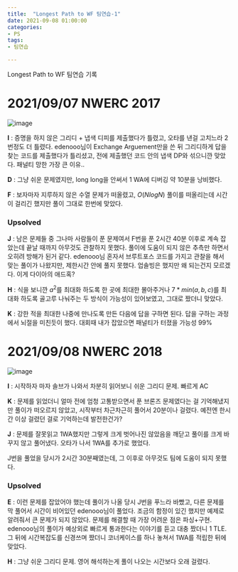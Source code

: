 ```yaml
---
title:  "Longest Path to WF 팀연습-1"
date: 2021-09-08 01:00:00
categories: 
- PS
tags:
- 팀연습

---
```






Longest Path to WF 팀연습 기록







# 2021/09/07 NWERC 2017

![image](https://user-images.githubusercontent.com/51346964/132563339-3f325e66-9acd-4d78-bc31-e0c4642a7f15.png)

**I** : 증명을 하지 않은 그리디 + 냅색 디피를 제출했다가 틀렸고, 오타를 낸걸 고치느라 2번정도 더 틀렸다. edenooo님이 Exchange Arguement만을 쓴 뒤 그리디하게 답을 찾는 코드를 제출했다가 틀리셨고, 전에 제출했던 코드 안의 냅색 DP와 섞으니깐 맞았다. 패널티 망한 가장 큰 이유..

**D** : 그냥 쉬운 문제였지만, long long을 안써서 1 WA에 디버깅 약 10분을 낭비했다.

**F** : 보자마자 지루하지 않은 수열 문제가 떠올렸고, $O(NlogN)$ 풀이를 떠올리는데 시간이 걸리긴 했지만 풀이 그대로 한번에 맞았다.

### Upsolved

**J** : 남은 문제들 중 그나마 사람들이 푼 문제여서 F번을 푼 2시간 40분 이후로 계속 잡았는데 끝날 때까지 아무것도 관찰하지 못했다. 풀이에 도움이 되지 않은 추측만 하면서 오히려 방해가 된거 같다. edenooo님 혼자서 브루트포스 코드를 가지고 관찰을 해서 맞는 풀이가 나왔지만, 제한시간 안에 풀지 못했다. 업솔빙은 했지만 왜 되는건지 모르겠다. 이게 다이아의 애드혹?

**H** : 식을 보니깐 $a^2$를 최대화 하도록 한 곳에 최대한 몰아주거나 $7*min(a,b,c)$를 최대화 하도록 골고루 나눠주는 두 방식이 가능성이 있어보였고, 그대로 짰더니 맞았다.

**K** : 강한 적을 최대한 나중에 만나도록 만든 다음에 답을 구하면 된다. 답을 구하는 과정에서 뇌절을 미친듯이 했다. 대회때 내가 잡았으면 패널티가 터졌을 가능성 99%





# 2021/09/08 NWERC 2018

![image](https://user-images.githubusercontent.com/51346964/132562751-31201d55-d78c-4a2c-8162-fe9cda43e6c5.png)

**I** : 시작하자 마자 솔브가 나와서 차분히 읽어보니 쉬운 그리디 문제. 빠르게 AC

**K** : 문제를 읽었더니 얼마 전에 엄청 고통받으면서 푼 브론즈 문제였다는 걸 기억해냈지만 풀이가 떠오르지 않았고, 시작부터 차근차근히 풀어서 20분이나 걸렸다. 예전엔 한시간 이상 걸렸던 걸로 기억하는데 발전한건가?

**J** : 문제를 잘못읽고 1WA했지만 그렇게 크게 벗어나진 않았음을 깨닫고 풀이를 크게 바꾸지 않고 풀어냈다. 오타가 나서 1WA를 추가로 했었다.

J번을 풀었을 당시가 2시간 30분째였는데, 그 이후로 아무것도 팀에 도움이 되지 못했다.

### Upsolved

**E** : 이런 문제를 잡았어야 했는데 풀이가 나올 당시 J번을 푸느라 바빴고, 다른 문제를 막 풀어서 시간이 비어있던 edenooo님이 풀었다. 조금의 함정이 있긴 했지만 예제로 알려줘서 큰 문제가 되지 않았다. 문제를 해결할 때 가장 어려운 점은 파싱+구현. edenooo님의 풀이가 예상외로 빠르게 통과한다는 이야기를 듣고 대충 짰더니 1 TLE. 그 뒤에 시간복잡도를 신경쓰며 짰더니 코너케이스를 하나 놓쳐서 1WA를 적립한 뒤에 맞았다. 

**H** : 그냥 쉬운 그리디 문제. 영어 해석하는게 풀이 나오는 시간보다 오래 걸렸다.











